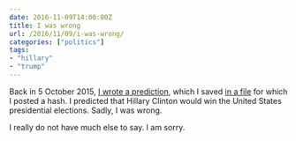 ```yaml
---
date: 2016-11-09T14:00:00Z
title: I was wrong
url: /2016/11/09/i-was-wrong/
categories: ["politics"]
tags:
- "hillary"
- "trump"
---
```


Back in 5 October 2015, [I wrote a prediction](/2015/10/05/prediction/#:~:text=below,it), which I saved [in a file](/resources/2016-Presidential-Elections-Prediction.txt) for which I posted a hash. I predicted that Hillary Clinton would win the United States presidential elections. Sadly, I was wrong.

I really do not have much else to say. I am sorry.
